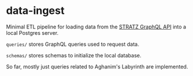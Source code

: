 # data-ingest
Minimal ETL pipeline for loading data from the [STRATZ GraphQL API](https://stratz.com/api) into a local Postgres server.

`queries/` stores GraphQL queries used to request data.

`schemas/` stores schemas to initialize the local database.

So far, mostly just queries related to Aghanim's Labyrinth are implemented.
